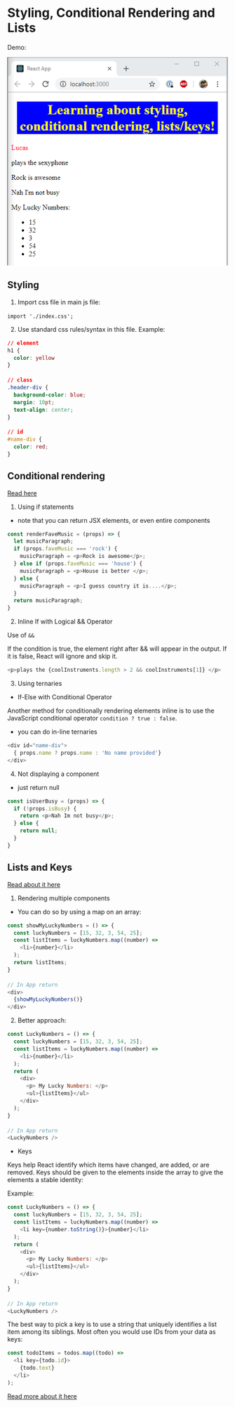 # Styling, Conditional Rendering and Lists

Demo:

![Demo](./demo.PNG)

## Styling

1. Import css file in main js file:

`import './index.css';`

2. Use standard css rules/syntax in this file. Example:

```css
// element
h1 {
  color: yellow
}

// class
.header-div {
  background-color: blue;
  margin: 10pt;
  text-align: center;
}

// id
#name-div {
  color: red;
}
```

## Conditional rendering

[Read here](https://reactjs.org/docs/conditional-rendering.html)

1. Using if statements

- note that you can return JSX elements, or even entire components

```js
const renderFaveMusic = (props) => {
  let musicParagraph;
  if (props.faveMusic === 'rock') {
    musicParagraph = <p>Rock is awesome</p>;
  } else if (props.faveMusic === 'house') {
    musicParagraph = <p>House is better </p>;
  } else {
    musicParagraph = <p>I guess country it is....</p>;
  }
  return musicParagraph;
}
```

2. Inline If with Logical && Operator

Use of `&&`

If the condition is true, the element right after && will appear in the output. If it is false, React will ignore and skip it.

```js
<p>plays the {coolInstruments.length > 2 && coolInstruments[1]} </p>
```

3. Using ternaries

- If-Else with Conditional Operator

Another method for conditionally rendering elements inline is to use the JavaScript conditional operator `condition ? true : false`.

- you can do in-line ternaries

```js
<div id="name-div">
  { props.name ? props.name : 'No name provided'}
</div>
```

4. Not displaying a component

- just return null

```js
const isUserBusy = (props) => {
  if (!props.isBusy) {
    return <p>Nah Im not busy</p>;
  } else {
    return null;
  }
}
```

## Lists and Keys

[Read about it here](https://reactjs.org/docs/lists-and-keys.html)

1. Rendering multiple components

- You can do so by using a map on an array:

```js
const showMyLuckyNumbers = () => {
  const luckyNumbers = [15, 32, 3, 54, 25];
  const listItems = luckyNumbers.map((number) =>
    <li>{number}</li>
  );
  return listItems;
}

// In App return
<div>
  {showMyLuckyNumbers()}
</div>
```

2. Better approach:

```js
const LuckyNumbers = () => {
  const luckyNumbers = [15, 32, 3, 54, 25];
  const listItems = luckyNumbers.map((number) =>
    <li>{number}</li>
  );
  return (
    <div>
      <p> My Lucky Numbers: </p>
      <ul>{listItems}</ul>
    </div>
  );
}

// In App return
<LuckyNumbers />
```

- Keys

Keys help React identify which items have changed, are added, or are removed. Keys should be given to the elements inside the array to give the elements a stable identity:

Example:

```js
const LuckyNumbers = () => {
  const luckyNumbers = [15, 32, 3, 54, 25];
  const listItems = luckyNumbers.map((number) =>
    <li key={number.toString()}>{number}</li>
  );
  return (
    <div>
      <p> My Lucky Numbers: </p>
      <ul>{listItems}</ul>
    </div>
  );
}

// In App return
<LuckyNumbers />
```

The best way to pick a key is to use a string that uniquely identifies a list item among its siblings. Most often you would use IDs from your data as keys:

```js
const todoItems = todos.map((todo) =>
  <li key={todo.id}>
    {todo.text}
  </li>
);
```

[Read more about it here](https://reactjs.org/docs/lists-and-keys.html#keys-must-only-be-unique-among-siblings)
